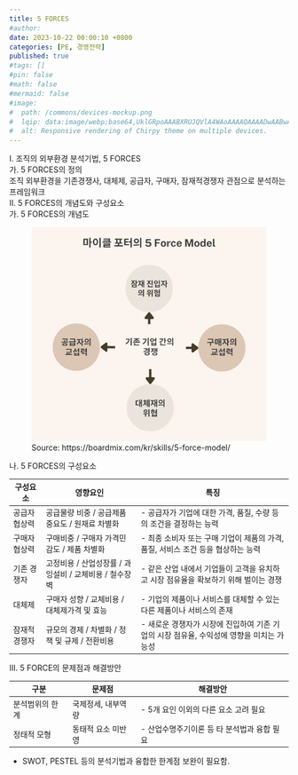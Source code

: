 ```yaml
---
title: 5 FORCES
#author: 
date: 2023-10-22 00:00:10 +0800
categories: [PE, 경영전략]
published: true
#tags: []
#pin: false
#math: false
#mermaid: false
#image:
#  path: /commons/devices-mockup.png
#  lqip: data:image/webp;base64,UklGRpoAAABXRUJQVlA4WAoAAAAQAAAADwAABwAAQUxQSDIAAAARL0AmbZurmr57yyIiqE8oiG0bejIYEQTgqiDA9vqnsUSI6H+oAERp2HZ65qP/VIAWAFZQOCBCAAAA8AEAnQEqEAAIAAVAfCWkAALp8sF8rgRgAP7o9FDvMCkMde9PK7euH5M1m6VWoDXf2FkP3BqV0ZYbO6NA/VFIAAAA
#  alt: Responsive rendering of Chirpy theme on multiple devices.
---
```


<div class="post-wrap">
  <div class="para">
    <div class="para-title">
      I. 조직의 외부환경 분석기법, 5 FORCES
    </div>
    <div class="para-cntnt">
      <div class="para">
        <div class="para-title">
          가. 5 FORCES의 정의
        </div>
        <div class="para-cntnt">
            조직 외부환경을 <span class="para-kwd">기존경쟁사, 대체제, 공급자, 구매자, 잠재적경쟁자</span> 관점으로 분석하는 프레임워크
        </div>
      </div>
    </div>
  </div>
  
  <div class="para">
    <div class="para-title">
      II. 5 FORCES의 개념도와 구성요소
    </div>
    <div class="para-cntnt">
      <div class="para">
        <div class="para-title">
          가. 5 FORCES의 개념도
        </div>
        <div class="para-cntnt">
          <figure class="post-figure">
            <img src="/assets/img/posts/5-FORCES.png" alt="5 FORCES">
              <figcaption>Source: https://boardmix.com/kr/skills/5-force-model/</figcaption>
          </figure>
        </div>
      </div>
      <div class="para">
        <div class="para-title">
          나. 5 FORCES의 구성요소
        </div>
        <div class="para-cntnt">
          <table class="post-table">
            <thead>
                <tr>
                  <th>구성요소</th>
                  <th>영향요인</th>
                  <th>특징</th>
                </tr>
            </thead>
            <tbody>
              <tr>
                <td>공급자 협상력</td>
                <td>공급물량 비중 / 공급제품 중요도 / 원재료 차별화</td>
                <td>- 공급자가 기업에 대한 가격, 품질, 수량 등의 조건을 결정하는 능력</td>
              </tr>
              <tr>
                <td>구매자 협상력</td>
                <td>구매비중 / 구매자 가격민감도 / 제품 차별화</td>
                <td>- 최종 소비자 또는 구매 기업이 제품의 가격, 품질, 서비스 조건 등을 협상하는 능력</td>
              </tr>
              <tr>
                <td>기존 경쟁자</td>
                <td>고정비용 / 산업성장률 / 과잉설비 / 교체비용 / 철수장벽</td>
                <td>- 같은 산업 내에서 기업들이 고객을 유치하고 시장 점유율을 확보하기 위해 벌이는 경쟁</td>
              </tr>
              <tr>
                <td>대체제</td>
                <td>구매자 성향 / 교체비용 / 대체제가격 및 효능</td>
                <td>- 기업의 제품이나 서비스를 대체할 수 있는 다른 제품이나 서비스의 존재</td>
              </tr>
              <tr>
                <td>잠재적 경쟁자</td>
                <td>규모의 경제 / 차별화 / 정책 및 규제 / 전환비용</td>
                <td>- 새로운 경쟁자가 시장에 진입하여 기존 기업의 시장 점유율, 수익성에 영향을 미치는 가능성</td>
              </tr>
            </tbody>
          </table>
        </div>
      </div>
    </div>
  </div>

  <div class="para">
    <div class="para-title">
      III. 5 FORCE의 문제점과 해결방안
    </div>
    <div class="para-cntnt">
      <div class="para">
        <div class="para-cntnt">
          <table class="post-table">
            <thead>
                <tr>
                  <th>구분</th>
                  <th>문제점</th>
                  <th>해결방안</th>
                </tr>
            </thead>
            <tbody>
              <tr>
                <td>분석범위의 한계</td>
                <td>국제정세, 내부역량</td>
                <td>- 5개 요인 이외의 다른 요소 고려 필요</td>
              </tr>
              <tr>
                <td>정태적 모형</td>
                <td>동태적 요소 미반영</td>
                <td>- 산업수명주기이론 등 타 분석법과 융합 필요</td>
              </tr>
            </tbody>
          </table>
        </div>
      </div>
    </div>
  </div>

  - SWOT, PESTEL 등의 분석기법과 융합한 한계점 보완이 필요함.
</div>
